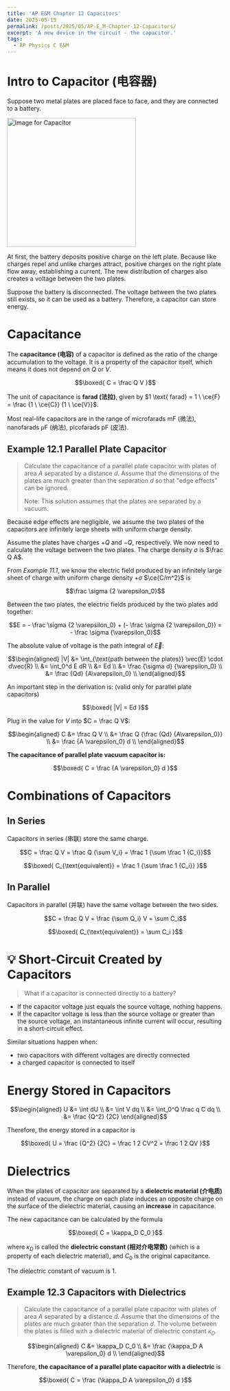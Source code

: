 ```yaml
---
title: 'AP E&M Chapter 12 Capacitors'
date: 2025-05-15
permalink: /posts/2025/05/AP-E_M-Chapter-12-Capacitors/
excerpt: 'A new device in the circuit - the capacitor.'
tags:
  - AP Physics C E&M
---
```


# Intro to Capacitor (电容器)

Suppose two metal plates are placed face to face, and they are connected to a battery.

<img src="https://www.aictech-inc.com/en/valuable-articles/images/c03/c03-01-001.png" alt="Image for Capacitor" width="300" />

At first, the battery deposits positive charge on the left plate. Because like charges repel and unlike charges attract, positive charges on the right plate flow away, establishing a current. The new distribution of charges also creates a voltage between the two plates.

Suppose the battery is disconnected. The voltage between the two plates still exists, so it can be used as a battery. Therefore, a capacitor can store energy.

# Capacitance

The **capacitance (电容)** of a capacitor is defined as the ratio of the charge accumulation to the voltage. It is a property of the capacitor itself, which means it does not depend on $Q$ or $V$.

$$\boxed{
    C = \frac Q V
}$$

The unit of capacitance is **farad (法拉)**, given by $1 \text{ farad} = 1 \ \ce{F} = \frac {1 \ \ce{C}} {1 \ \ce{V}}$.

Most real-life capacitors are in the range of microfarads $\text{mF}$ (微法), nanofarads $\mu\text{F}$ (纳法), picofarads $\text{pF}$ (皮法).

## Example 12.1 Parallel Plate Capacitor

> Calculate the capacitance of a parallel plate capacitor with plates of area $A$ separated by a distance $d$. Assume that the dimensions of the plates are much greater than the separation $d$ so that "edge effects" can be ignored.
>
> Note: This solution assumes that the plates are separated by a vacuum.

Because edge effects are negligible, we assume the two plates of the capacitors are infinitely large sheets with uniform charge density.

Assume the plates have charges $+Q$ and $-Q$, respectively. We now need to calculate the voltage between the two plates. The charge density $\sigma$ is $\frac Q A$.

From _Example 11.1_, we know the electric field produced by an infinitely large sheet of charge with uniform charge density $+σ$ $\ce{C/m^2}$ is

$$\frac \sigma {2 \varepsilon_0}$$

Between the two plates, the electric fields produced by the two plates add together:

$$E = - \frac \sigma {2 \varepsilon_0} + (- \frac \sigma {2 \varepsilon_0}) = - \frac \sigma {\varepsilon_0}$$

The absolute value of voltage is the path integral of $\vec{E}$:

$$\begin{aligned}
    |V| &= \int_{\text{path between the plates}} \vec{E} \cdot d\vec{R} \\
    &= \int_0^d E dR \\
    &= Ed \\
    &= \frac {\sigma d} {\varepsilon_0} \\
    &= \frac {Qd} {A\varepsilon_0} \\
\end{aligned}$$

An important step in the derivation is: (valid only for parallel plate capacitors)

$$\boxed{
    |V| = Ed
}$$

Plug in the value for $V$ into $C = \frac Q V$:

$$\begin{aligned}
    C &= \frac Q V \\
    &= \frac Q {\frac {Qd} {A\varepsilon_0}} \\
    &= \frac {A \varepsilon_0} d \\
\end{aligned}$$

**The capacitance of parallel plate vacuum capacitor is:**

$$\boxed{
    C = \frac {A \varepsilon_0} d
}$$

# Combinations of Capacitors

## In Series

Capacitors in series (串联) store the same charge.

$$C = \frac Q V = \frac Q {\sum V_i} = \frac 1 {\sum \frac 1 {C_i}}$$

$$\boxed{
    C_{\text{equivalent}} = \frac 1 {\sum \frac 1 {C_i}}
}$$

## In Parallel

Capacitors in parallel (并联) have the same voltage between the two sides.

$$C = \frac Q V = \frac {\sum Q_i} V = \sum C_i$$

$$\boxed{
    C_{\text{equivalent}} = \sum C_i
}$$

# 💡 Short-Circuit Created by Capacitors

> What if a capacitor is connected directly to a battery?

- If the capacitor voltage just equals the source voltage, nothing happens.
- If the capacitor voltage is less than the source voltage or greater than the source voltage, an instantaneous infinite current will occur, resulting in a short-circuit effect.

Similar situations happen when:
- two capacitors with different voltages are directly connected
- a charged capacitor is connected to itself

# Energy Stored in Capacitors

$$\begin{aligned}
    U &= \int dU \\
    &= \int V dq \\
    &= \int_0^Q \frac q C dq \\
    &= \frac {Q^2} {2C}
\end{aligned}$$

Therefore, the energy stored in a capacitor is

$$\boxed{
    U = \frac {Q^2} {2C} = \frac 1 2 CV^2 = \frac 1 2 QV
}$$

# Dielectrics

When the plates of capacitor are separated by a **dielectric material (介电质)** instead of vacuum, the charge on each plate induces an opposite charge on the surface of the dielectric material, causing an **increase** in capacitance.

The new capacitance can be calculated by the formula

$$\boxed{
    C = \kappa_D C_0
}$$

where $\kappa_D$ is called the **dielectric constant (相对介电常数)** (which is a property of each dielectric material), and $C_0$ is the original capacitance.

The dielectric constant of vacuum is $1$.

## Example 12.3 Capacitors with Dielectrics

> Calculate the capacitance of a parallel plate capacitor with plates of area $A$ separated by a distance $d$. Assume that the dimensions of the plates are much greater than the separation $d$. The volume between the plates is filled with a dielectric material of dielectric constant $\kappa_D$.

$$\begin{aligned}
    C &= \kappa_D C_0 \\
    &= \frac {\kappa_D A \varepsilon_0} d \\
\end{aligned}$$

Therefore, **the capacitance of a parallel plate capacitor with a dielectric** is

$$\boxed{
    C = \frac {\kappa_D A \varepsilon_0} d
}$$
